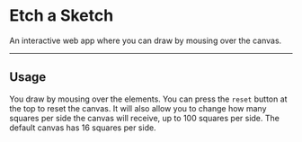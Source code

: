 # Etch a Sketch

An interactive web app where you can draw by mousing over the canvas.

---

## Usage
You draw by mousing over the elements. You can press the `reset` button at the top to reset the canvas. It will also allow you to change how many squares per side the canvas will receive, up to 100 squares per side. The default canvas has 16 squares per side.
